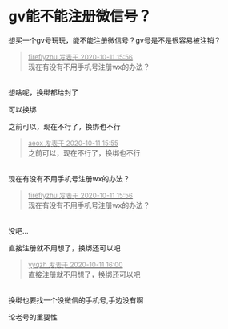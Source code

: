# gv能不能注册微信号？


想买一个gv号玩玩，能不能注册微信号？gv号是不是很容易被注销？

<div class="quote"><blockquote><font size="2"><a href="https://www.hostloc.com/forum.php?mod=redirect&amp;goto=findpost&amp;pid=9285209&amp;ptid=753080" target="_blank"><font color="#999999">fireflyzhu 发表于 2020-10-11 15:56</font></a></font><br />
现在有没有不用手机号注册wx的办法？</blockquote></div><br />
想啥呢，换绑都给封了<img id="aimg_mWSJ1" onclick="zoom(this, this.src, 0, 0, 0)" class="zoom" src="https://cdn.jsdelivr.net/gh/hishis/forum-master/public/images/patch.gif" onmouseover="img_onmouseoverfunc(this)" onload="thumbImg(this)" border="0" alt="" />

可以换绑

之前可以，现在不行了，换绑也不行

<div class="quote"><blockquote><font size="2"><a href="https://www.hostloc.com/forum.php?mod=redirect&amp;goto=findpost&amp;pid=9285201&amp;ptid=753080" target="_blank"><font color="#999999">aeox 发表于 2020-10-11 15:55</font></a></font><br />
之前可以，现在不行了，换绑也不行</blockquote></div><br />
现在有没有不用手机号注册wx的办法？

<div class="quote"><blockquote><font size="2"><a href="https://www.hostloc.com/forum.php?mod=redirect&amp;goto=findpost&amp;pid=9285209&amp;ptid=753080" target="_blank"><font color="#999999">fireflyzhu 发表于 2020-10-11 15:56</font></a></font><br />
现在有没有不用手机号注册wx的办法？</blockquote></div><br />
没吧...

直接注册就不用想了，换绑还可以吧

<div class="quote"><blockquote><font size="2"><a href="https://www.hostloc.com/forum.php?mod=redirect&amp;goto=findpost&amp;pid=9285221&amp;ptid=753080" target="_blank"><font color="#999999">yyqzh 发表于 2020-10-11 16:00</font></a></font><br />
直接注册就不用想了，换绑还可以吧</blockquote></div><br />
换绑也要找一个没微信的手机号,手边没有啊

论老号的重要性<br />

